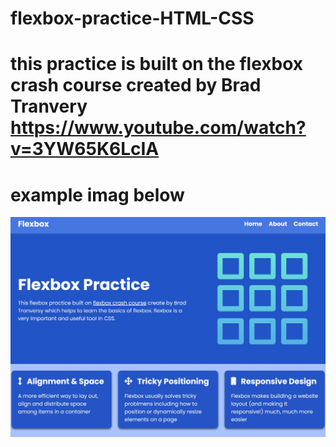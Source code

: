 # flexbox-practice-HTML-CSS

# this practice is built on the flexbox crash course created by Brad Tranvery https://www.youtube.com/watch?v=3YW65K6LcIA

# example imag below

<img src="./images/result-img.jpg">
